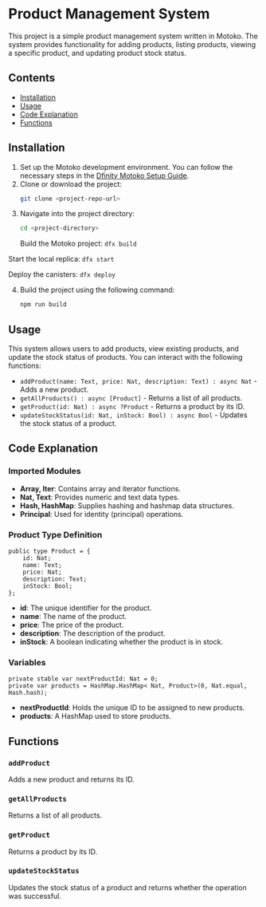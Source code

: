 # Product Management System

This project is a simple product management system written in Motoko. The system provides functionality for adding products, listing products, viewing a specific product, and updating product stock status.

## Contents

- [Installation](#installation)
- [Usage](#usage)
- [Code Explanation](#code-explanation)
- [Functions](#functions)

## Installation

1. Set up the Motoko development environment. You can follow the necessary steps in the [Dfinity Motoko Setup Guide](https://sdk.dfinity.org/docs/developers-guide/setup.html).
2. Clone or download the project:
   ```bash
   git clone <project-repo-url>
   ```
3. Navigate into the project directory:
   ```bash
   cd <project-directory>
   ```
   Build the Motoko project:
```dfx build```

  Start the local replica:
```dfx start```

  Deploy the canisters:
```dfx deploy```

4. Build the project using the following command:
   ```bash
   npm run build
   ```

## Usage

This system allows users to add products, view existing products, and update the stock status of products. You can interact with the following functions:

- `addProduct(name: Text, price: Nat, description: Text) : async Nat` - Adds a new product.
- `getAllProducts() : async [Product]` - Returns a list of all products.
- `getProduct(id: Nat) : async ?Product` - Returns a product by its ID.
- `updateStockStatus(id: Nat, inStock: Bool) : async Bool` - Updates the stock status of a product.

## Code Explanation

### Imported Modules

- **Array, Iter**: Contains array and iterator functions.
- **Nat, Text**: Provides numeric and text data types.
- **Hash, HashMap**: Supplies hashing and hashmap data structures.
- **Principal**: Used for identity (principal) operations.

### Product Type Definition

```motoko
public type Product = {
    id: Nat;
    name: Text;
    price: Nat;
    description: Text;
    inStock: Bool;
};
```

- **id**: The unique identifier for the product.
- **name**: The name of the product.
- **price**: The price of the product.
- **description**: The description of the product.
- **inStock**: A boolean indicating whether the product is in stock.

### Variables

```motoko
private stable var nextProductId: Nat = 0;
private var products = HashMap.HashMap< Nat, Product>(0, Nat.equal, Hash.hash);
```

- **nextProductId**: Holds the unique ID to be assigned to new products.
- **products**: A HashMap used to store products.

## Functions

### `addProduct`
Adds a new product and returns its ID.

### `getAllProducts`
Returns a list of all products.

### `getProduct`
Returns a product by its ID.

### `updateStockStatus`
Updates the stock status of a product and returns whether the operation was successful.


